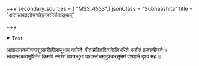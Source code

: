 +++
secondary_sources = [ "MSS_4533",]
jsonClass = "Subhaashita"
title = "आताम्रायतलोचनांशुलहरीलीलासुधाप्"

+++

<details open><summary>Text</summary>

आताम्रायतलोचनांशुलहरीलीलासुधाप् यायितैः गीताम्रेडितदिव्यकेलिभरितैः स्फीतं व्रजस्त्रीजनैः।  
स्वेदाम्भःकणभूषितेन किमपि स्मेरेण वक्त्रेन्दुना पादाम्भोजमृदुप्रचारसुभगं पश्यामि दृश्यं महः॥
</details>
